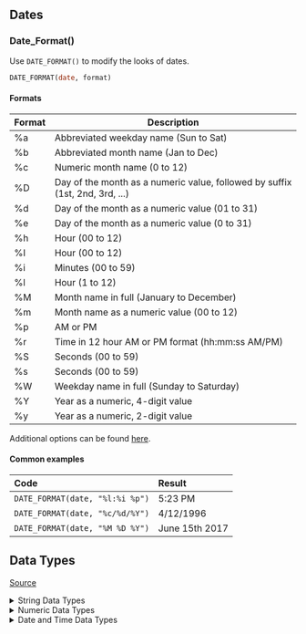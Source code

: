 ## Dates

### Date_Format()

Use ```DATE_FORMAT()``` to modify the looks of dates.

```sql
DATE_FORMAT(date, format)
```

#### Formats
<table>
  <thead>
    <tr>
      <th>Format</th>
      <th>Description</th>
    </tr> 
  </thead>
  <tbody> 
  <tr>
    <td>%a</td>
    <td>Abbreviated weekday name (Sun to Sat)</td>
  </tr>
  <tr>
    <td>%b</td>
    <td>Abbreviated month name (Jan to Dec)</td>
  </tr>
  <tr>
    <td>%c</td>
    <td>Numeric month name (0 to 12)</td>
  </tr>
  <tr>
    <td>%D</td>
    <td>Day of the month as a numeric value, followed by suffix (1st, 2nd, 3rd, ...)</td>
  </tr>
  <tr>
    <td>%d</td>
    <td>Day of the month as a numeric value (01 to 31)</td>
  </tr>
  <tr>
    <td>%e</td>
    <td>Day of the month as a numeric value (0 to 31)</td>
  </tr>
  <tr>
    <td>%h</td>
    <td>Hour (00 to 12)</td>
  </tr>
  <tr>
    <td>%I</td>
    <td>Hour (00 to 12)</td>
  </tr>
  <tr>
    <td>%i</td>
    <td>Minutes (00 to 59)</td>
  </tr>

  <tr>
    <td>%l</td>
    <td>Hour (1 to 12)</td>
  </tr>
  <tr>
    <td>%M</td>
    <td>Month name in full (January to December)</td>
  </tr>
  <tr>
    <td>%m</td>
    <td>Month name as a numeric value (00 to 12)</td>
  </tr>
  <tr>
    <td>%p</td>
    <td>AM or PM</td>
  </tr>
  <tr>
    <td>%r</td>
    <td>Time in 12 hour AM or PM format (hh:mm:ss AM/PM)</td>
  </tr>
  <tr>
    <td>%S</td>
    <td>Seconds (00 to 59)</td>
  </tr>
  <tr>
    <td>%s</td>
    <td>Seconds (00 to 59)</td>
  </tr>
  <tr>
    <td>%W</td>
    <td>Weekday name in full (Sunday to Saturday)</td>
  </tr>
  <tr>
    <td>%Y</td>
    <td>Year as a numeric, 4-digit value</td>
  </tr>
  <tr>
    <td>%y</td>
    <td>Year as a numeric, 2-digit value</td>
  </tr>
</tbody>
</table>

Additional options can be found [here](https://dev.mysql.com/doc/refman/8.0/en/date-and-time-functions.html#function_date-format).

#### Common examples

| Code | Result |
| :------ | :--- |
| ```DATE_FORMAT(date, "%l:%i %p")``` | 5:23 PM |
| ```DATE_FORMAT(date, "%c/%d/%Y")``` | 4/12/1996 |
| ```DATE_FORMAT(date, "%M %D %Y")``` | June 15th 2017 |


## Data Types

[Source](https://www.w3schools.com/sql/sql_datatypes.asp)



<details>
  <summary>String Data Types</summary>


Data type | Description
:--- | :---
<i>CHAR(size)</i> |  A FIXED length string (can contain letters, numbers, and special characters). The size parameter specifies the column length in characters - can be from 0 to 255. Default is 1
<i>VARCHAR(size)</i> | A VARIABLE length string (can contain letters, numbers, and special characters). The size parameter specifies the maximum column length in characters - can be from 0 to 65535
<i>BINARY(size)</i> |  Equal to CHAR(), but stores binary byte strings. The size parameter specifies the column length in bytes. Default is 1
<i>VARBINARY(size)</i> | Equal to VARCHAR(), but stores binary byte strings. The size parameter specifies the maximum column length in bytes.
<i>TINYBLOB</i> |  For BLOBs (Binary Large OBjects). Max length: 255 bytes
<i>TINYTEXT</i> |  Holds a string with a maximum length of 255 characters
<i>TEXT(size)</i> |  Holds a string with a maximum length of 65,535 bytes
<i>BLOB(size)</i> |  For BLOBs (Binary Large OBjects). Holds up to 65,535 bytes of data
<i>MEDIUMTEXT</i> |  Holds a string with a maximum length of 16,777,215 characters
<i>MEDIUMBLOB</i> |  For BLOBs (Binary Large OBjects). Holds up to 16,777,215 bytes of data
<i>LONGTEXT</i> |  Holds a string with a maximum length of 4,294,967,295 characters
<i>LONGBLOB</i> |  For BLOBs (Binary Large OBjects). Holds up to 4,294,967,295 bytes of data
<i>ENUM(val1, val2, val3, ...)</i> | A string object that can have only one value, chosen from a list of possible values. You can list up to 65535 values in an ENUM list. If a value is inserted that is not in the list, a blank value will be inserted. The values are sorted in the order you enter them
<i>SET(val1, val2, val3, ...)</i> |  A string object that can have 0 or more values, chosen from a list of possible values. You can list up to 64 values in a SET list



</details>


<details>
  <summary>Numeric Data Types</summary>


Data type | Description
:--- | :---
<i>BIT(size)</i> | A bit-value type. The number of bits per value is specified in size. The size parameter can hold a value from 1 to 64. The default value for size is 1.
<i>TINYINT(size)</i> | A very small integer. Signed range is from -128 to 127. Unsigned range is from 0 to 255. The size parameter specifies the maximum display width (which is 255)
<i>BOOL</i> |  Zero is considered as false, nonzero values are considered as true.
<i>BOOLEAN</i> | Equal to BOOL
<i>SMALLINT(size)</i> |  A small integer. Signed range is from -32768 to 32767. Unsigned range is from 0 to 65535. The size parameter specifies the maximum display width (which is 255)
<i>MEDIUMINT(size)</i> | A medium integer. Signed range is from -8388608 to 8388607. Unsigned range is from 0 to 16777215. The size parameter specifies the maximum display width (which is 255)
<i>INT(size)</i> | A medium integer. Signed range is from -2147483648 to 2147483647. Unsigned range is from 0 to 4294967295. The size parameter specifies the maximum display width (which is 255)
<i>INTEGER(size)</i> | Equal to INT(size)
<i>BIGINT(size)</i> |  A large integer. Signed range is from -9223372036854775808 to 9223372036854775807. Unsigned range is from 0 to 18446744073709551615. The size parameter specifies the maximum display width (which is 255)
<i>FLOAT(size, d)</i> |  A floating point number. The total number of digits is specified in size. The number of digits after the decimal point is specified in the d parameter. This syntax is deprecated in MySQL 8.0.17, and it will be removed in future MySQL versions
<i>FLOAT(p)</i> |  A floating point number. MySQL uses the p value to determine whether to use FLOAT or DOUBLE for the resulting data type. If p is from 0 to 24, the data type becomes FLOAT(). If p is from 25 to 53, the data type becomes DOUBLE()
<i>DOUBLE(size, d)</i> | A normal-size floating point number. The total number of digits is specified in size. The number of digits after the decimal point is specified in the d parameter
<i>DOUBLE PRECISION(size, d)  </i> |
<i>DECIMAL(size, d)</i> |  An exact fixed-point number. The total number of digits is specified in size. The number of digits after the decimal point is specified in the d parameter. The maximum number for size is 65. The maximum number for d is 30. The default value for size is 10. The default value for d is 0.
<i>DEC(size, d)</i> |  Equal to DECIMAL(size,d)


</details>




<details>
  <summary>Date and Time Data Types</summary>


Data type | Description
:--- | :---
<i>DATE</i> |  A date. Format: YYYY-MM-DD. The supported range is from '1000-01-01' to '9999-12-31'
<i>DATETIME(fsp)</i> | A date and time combination. Format: YYYY-MM-DD hh:mm:ss. The supported range is from '1000-01-01 00:00:00' to '9999-12-31 23:59:59'. Adding DEFAULT and ON UPDATE in the column definition to get automatic initialization and updating to the current date and time
<i>TIMESTAMP(fsp)</i> |  A timestamp. TIMESTAMP values are stored as the number of seconds since the Unix epoch ('1970-01-01 00:00:00' UTC). Format: YYYY-MM-DD hh:mm:ss. The supported range is from '1970-01-01 00:00:01' UTC to '2038-01-09 03:14:07' UTC. Automatic initialization and updating to the current date and time can be specified using DEFAULT CURRENT_TIMESTAMP and ON UPDATE CURRENT_TIMESTAMP in the column definition
<i>TIME(fsp)</i> | A time. Format: hh:mm:ss. The supported range is from '-838:59:59' to '838:59:59'
<i>YEAR</i> |  A year in four-digit format. Values allowed in four-digit format: 1901 to 2155, and <0000 class=""></0000>


</details>

